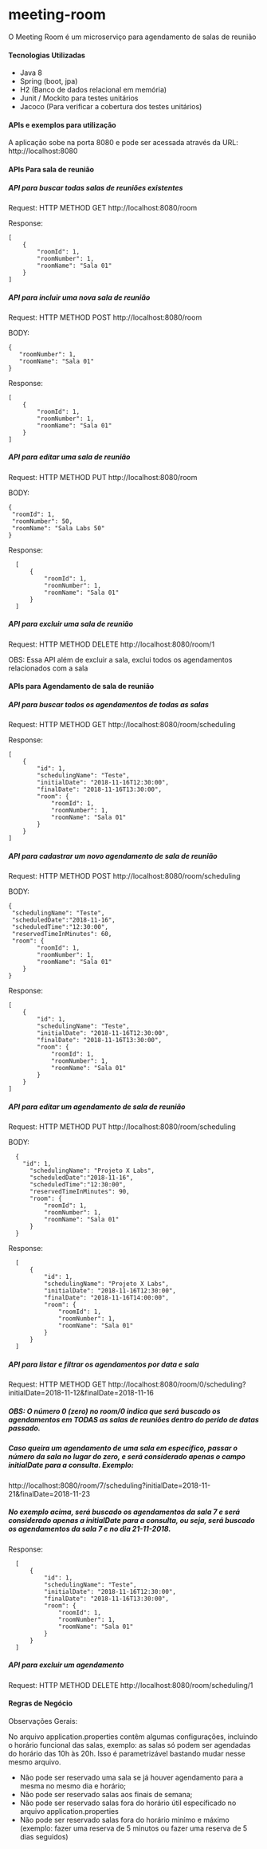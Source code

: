 # meeting-room

O Meeting Room é um microserviço para agendamento de salas de reunião

#### Tecnologias Utilizadas
 - Java 8
 - Spring (boot, jpa)
 - H2 (Banco de dados relacional em memória)
 - Junit / Mockito para testes unitários
 - Jacoco (Para verificar a cobertura dos testes unitários)
 
 #### APIs e exemplos para utilização
 
 A aplicação sobe na porta 8080 e pode ser acessada através da URL: http://localhost:8080
 
 #### APIs Para sala de reunião
 
 ##### API para buscar todas salas de reuniões existentes
 
 Request: HTTP METHOD GET http://localhost:8080/room
 
 Response:
 
 ```
 [
     {
         "roomId": 1,
         "roomNumber": 1,
         "roomName": "Sala 01"
     }
 ]
 ```

##### API para incluir uma nova sala de reunião
 
 Request: HTTP METHOD POST http://localhost:8080/room
  
 BODY:
 
 ```
 {
 	"roomNumber": 1,
 	"roomName": "Sala 01"
 }
 ```
 
 Response:
  
  ```
  [
      {
          "roomId": 1,
          "roomNumber": 1,
          "roomName": "Sala 01"
      }
  ]
  ```
  
##### API para editar uma sala de reunião
  
  Request: HTTP METHOD PUT http://localhost:8080/room
    
  BODY:
   
   ```
   {
    "roomId": 1,
   	"roomNumber": 50,
   	"roomName": "Sala Labs 50"
   }
   ```  
  
  Response:
    
  ```
    [
        {
            "roomId": 1,
            "roomNumber": 1,
            "roomName": "Sala 01"
        }
    ]
  ```
 
 ##### API para excluir uma sala de reunião
 
 Request: HTTP METHOD DELETE http://localhost:8080/room/1
 
 OBS: Essa API além de excluir a sala, exclui todos os agendamentos relacionados com a sala
 
 
  #### APIs para Agendamento de sala de reunião
 
  ##### API para buscar todos os agendamentos de todas as salas
  
  Request: HTTP METHOD GET http://localhost:8080/room/scheduling
  
  Response:
  
  ```
  [
      {
          "id": 1,
          "schedulingName": "Teste",
          "initialDate": "2018-11-16T12:30:00",
          "finalDate": "2018-11-16T13:30:00",
          "room": {
              "roomId": 1,
              "roomNumber": 1,
              "roomName": "Sala 01"
          }
      }
  ] 
 ```
 
 ##### API para cadastrar um novo agendamento de sala de reunião
   
   Request: HTTP METHOD POST http://localhost:8080/room/scheduling
   
   BODY:
   ```
   {
   	"schedulingName": "Teste",
   	"scheduledDate":"2018-11-16",
   	"scheduledTime":"12:30:00",
   	"reservedTimeInMinutes": 60,
   	"room": {
           "roomId": 1,
           "roomNumber": 1,
           "roomName": "Sala 01"
       }
   }
   ```
   
   Response:
   
   ```
   [
       {
           "id": 1,
           "schedulingName": "Teste",
           "initialDate": "2018-11-16T12:30:00",
           "finalDate": "2018-11-16T13:30:00",
           "room": {
               "roomId": 1,
               "roomNumber": 1,
               "roomName": "Sala 01"
           }
       }
   ] 
  ```
 
 ##### API para editar um agendamento de sala de reunião
    
  Request: HTTP METHOD PUT http://localhost:8080/room/scheduling
  
  BODY:
      
  ```
    {
      "id": 1,
    	"schedulingName": "Projeto X Labs",
    	"scheduledDate":"2018-11-16",
    	"scheduledTime":"12:30:00",
    	"reservedTimeInMinutes": 90,
    	"room": {
            "roomId": 1,
            "roomNumber": 1,
            "roomName": "Sala 01"
        }
    }
  ```
    
  Response:
    
  ```
    [
        {
            "id": 1,
            "schedulingName": "Projeto X Labs",
            "initialDate": "2018-11-16T12:30:00",
            "finalDate": "2018-11-16T14:00:00",
            "room": {
                "roomId": 1,
                "roomNumber": 1,
                "roomName": "Sala 01"
            }
        }
    ] 
   ```
 
  ##### API para listar e filtrar os agendamentos por data e sala
 
 Request: HTTP METHOD GET http://localhost:8080/room/0/scheduling?initialDate=2018-11-12&finalDate=2018-11-16
 
 
 ##### OBS: O número 0 (zero) no room/0 indica que será buscado os agendamentos em TODAS as salas de reuniões dentro do perído de datas passado.
 
 ##### Caso queira um agendamento de uma sala em específico, passar o número da sala no lugar do zero, e será considerado apenas o campo initialDate para a consulta. Exemplo:
 
 http://localhost:8080/room/7/scheduling?initialDate=2018-11-21&finalDate=2018-11-23
 
 ##### No exemplo acima, será buscado os agendamentos da sala 7 e será considerado apenas a initialDate para a consulta, ou seja, será buscado os agendamentos da sala 7 e no dia 21-11-2018.
 
 Response:
     
   ```
     [
         {
             "id": 1,
             "schedulingName": "Teste",
             "initialDate": "2018-11-16T12:30:00",
             "finalDate": "2018-11-16T13:30:00",
             "room": {
                 "roomId": 1,
                 "roomNumber": 1,
                 "roomName": "Sala 01"
             }
         }
     ] 
  ```
 
 
  ##### API para excluir um agendamento
  
  Request: HTTP METHOD DELETE http://localhost:8080/room/scheduling/1
 
 
 
 #### Regras de Negócio
 
 Observações Gerais:
 
 No arquivo application.properties contêm algumas configurações, incluindo o horário funcional das salas, exemplo: as salas só podem ser agendadas do horário das 10h às 20h. Isso é parametrizável bastando mudar nesse mesmo arquivo.
 
 - Não pode ser reservado uma sala se já houver agendamento para a mesma no mesmo dia e horário;
 - Não pode ser reservado salas aos finais de semana;
 - Não pode ser reservado salas fora do horário útil específicado no arquivo application.properties
 - Não pode ser reservado salas fora do horário minímo e máximo (exemplo: fazer uma reserva de 5 minutos ou fazer uma reserva de 5 dias seguidos)
